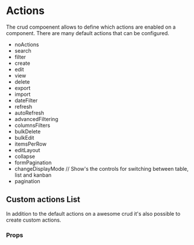 # Actions

The crud compoenent allows to define which actions are enabled on a component. There are many default actions that can
be configured.

- noActions
- search
- filter
- create
- edit
- view
- delete
- export
- import
- dateFilter
- refresh
- autoRefresh
- advancedFiltering
- columnsFilters
- bulkDelete
- bulkEdit
- itemsPerRow
- editLayout
- collapse
- formPagination
- changeDisplayMode // Show's the controls for switching between table, list and kanban
- pagination

## Custom actions List

In addition to the default actions on a awesome crud it's also possible to create custom actions.

### Props

<ClientOnly>
<ComponentDoc component="AwesomeActionList" />
</ClientOnly>
